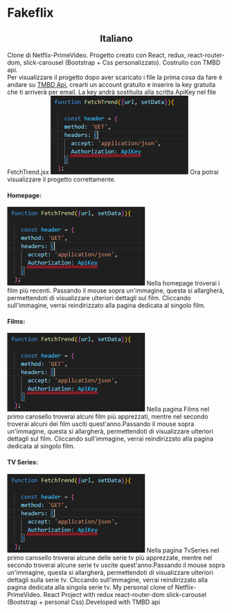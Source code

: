# Fakeflix
<h2 style="text-align:center;">Italiano</h2>
Clone di Netflix-PrimeVideo.
Progetto creato con React, redux, react-router-dom, slick-carousel (Bootstrap + Css personalizzato). Costruito con TMBD api. <br>
Per visualizzare il progetto dopo aver scaricato i file la prima cosa da fare è andare su <a href="https://developer.themoviedb.org/reference/intro/getting-started" target="_blank">TMBD Api</a>, crearti un account gratuito e inserire la key gratuita che ti arriverà per email. La key andrà sostituita alla scritta ApiKey nel file FetchTrend.jsx
<img src="./Fakeflix-App/src/assets/img/ApiKey.PNG">
Ora potrai visualizzare il progetto correttamente.
 <h4>Homepage:</h4>
<img src="./Fakeflix-App/src/assets/img/ApiKey.PNG">
Nella homepage troverai i film più recenti. Passando il mouse sopra un'immagine, questa si allargherà, permettendoti di visualizzare ulteriori dettagli sul film. Cliccando sull'immagine, verrai reindirizzato alla pagina dedicata al singolo film.
<h4>Films:</h4>
<img src="./Fakeflix-App/src/assets/img/ApiKey.PNG">
Nella pagina Films nel primo carosello troverai alcuni film più apprezzati, mentre nel secondo troverai alcuni dei film usciti quest'anno.Passando il mouse sopra un'immagine, questa si allargherà, permettendoti di visualizzare ulteriori dettagli sul film. Cliccando sull'immagine, verrai reindirizzato alla pagina dedicata al singolo film.
<h4>TV Series:</h4>
<img src="./Fakeflix-App/src/assets/img/ApiKey.PNG">
Nella pagina TvSeries nel primo carosello troverai alcune delle serie tv più apprezzate, mentre nel secondo troverai alcune serie tv uscite quest'anno.Passando il mouse sopra un'immagine, questa si allargherà, permettendoti di visualizzare ulteriori dettagli sulla serie tv. Cliccando sull'immagine, verrai reindirizzato alla pagina dedicata alla singola serie tv.
My personal clone of Netflix-PrimeVideo.
React Project with redux react-router-dom slick-carousel (Bootstrap + personal Css).Developed with TMBD api
